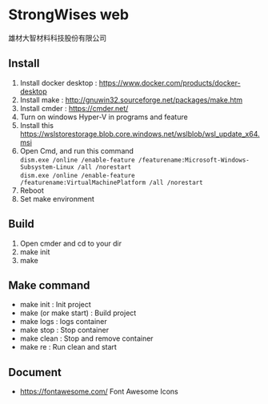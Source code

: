 # StrongWises web
雄材大智材料科技股份有限公司

## Install
  1. Install docker desktop : https://www.docker.com/products/docker-desktop
  2. Install make : http://gnuwin32.sourceforge.net/packages/make.htm
  3. Install cmder : https://cmder.net/
  4. Turn on windows Hyper-V in programs and feature
  5. Install this https://wslstorestorage.blob.core.windows.net/wslblob/wsl_update_x64.msi
  6. Open Cmd, and run this command
    <br>``dism.exe /online /enable-feature /featurename:Microsoft-Windows-Subsystem-Linux /all /norestart``
    <br>``dism.exe /online /enable-feature /featurename:VirtualMachinePlatform /all /norestart``
  7. Reboot
  8. Set make environment 
  
  
## Build
  1. Open cmder and cd to your dir
  2. make init
  3. make

  
## Make command
  - make init : Init project
  - make (or make start) : Build project
  - make logs : logs container
  - make stop : Stop container
  - make clean : Stop and remove container
  - make re : Run clean and start
  
## Document
  - https://fontawesome.com/ Font Awesome Icons
